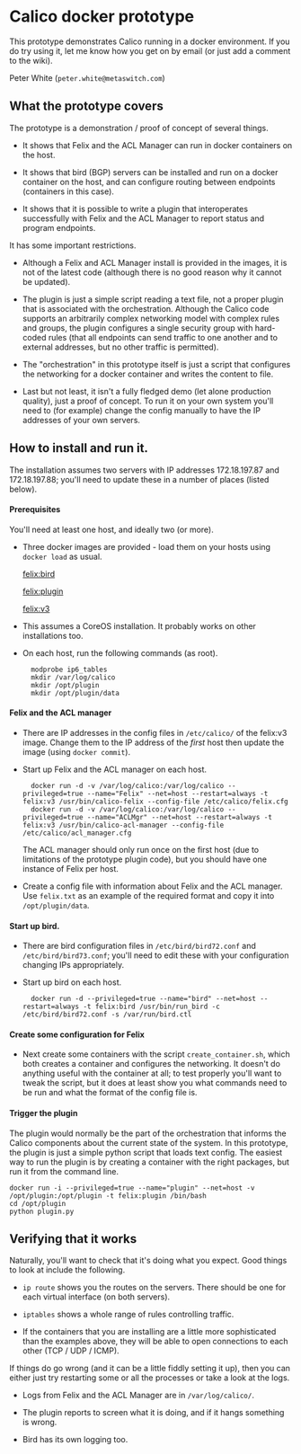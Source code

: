 # Calico docker prototype
This prototype demonstrates Calico running in a docker environment. If you do try using it, let me know how you get on by email (or just add a comment to the wiki).

Peter White (`peter.white@metaswitch.com`)


## What the prototype covers
The prototype is a demonstration / proof of concept of several things.

+ It shows that Felix and the ACL Manager can run in docker containers on the host.

+ It shows that bird (BGP) servers can be installed and run on a docker container on the host, and can configure routing between endpoints (containers in this case).

+ It shows that it is possible to write a plugin that interoperates successfully with Felix and the ACL Manager to report status and program endpoints.

It has some important restrictions.

+ Although a Felix and ACL Manager install is provided in the images, it is not of the latest code (although there is no good reason why it cannot be updated).

+ The plugin is just a simple script reading a text file, not a proper plugin that is associated with the orchestration. Although the Calico code supports an arbitrarily complex networking model with complex rules and groups, the plugin configures a single security group with hard-coded rules (that all endpoints can send traffic to one another and to external addresses, but no other traffic is permitted).

+ The "orchestration" in this prototype itself is just a script that configures the networking for a docker container and writes the content to file.

+ Last but not least, it isn't a fully fledged demo (let alone production quality), just a proof of concept. To run it on your own system you'll need to (for example) change the config manually to have the IP addresses of your own servers.


## How to install and run it.
The installation assumes two servers with IP addresses 172.18.197.87 and 172.18.197.88; you'll need to update these in a number of places (listed below).

#### Prerequisites
You'll need at least one host, and ideally two (or more).

+ Three docker images are provided - load them on your hosts using `docker load` as usual.

    [felix:bird](https://s3-eu-west-1.amazonaws.com/calico-docker-prototype/images/felix_bird)

    [felix:plugin](https://s3-eu-west-1.amazonaws.com/calico-docker-prototype/images/felix_plugin)

    [felix:v3](https://s3-eu-west-1.amazonaws.com/calico-docker-prototype/images/felix_v3)


+ This assumes a CoreOS installation. It probably works on other installations too.

+ On each host, run the following commands (as root).

        modprobe ip6_tables
        mkdir /var/log/calico
        mkdir /opt/plugin
        mkdir /opt/plugin/data
    

#### Felix and the ACL manager

+ There are IP addresses in the config files in `/etc/calico/` of the felix:v3 image. Change them to the IP address of the *first* host then update the image (using `docker commit`).

+ Start up Felix and the ACL manager on each host.

        docker run -d -v /var/log/calico:/var/log/calico --privileged=true --name="Felix" --net=host --restart=always -t felix:v3 /usr/bin/calico-felix --config-file /etc/calico/felix.cfg
        docker run -d -v /var/log/calico:/var/log/calico --privileged=true --name="ACLMgr" --net=host --restart=always -t felix:v3 /usr/bin/calico-acl-manager --config-file /etc/calico/acl_manager.cfg

    The ACL manager should only run once on the first host (due to limitations of the prototype plugin code), but you should have one instance of Felix per host.
    
+ Create a config file with information about Felix and the ACL manager. Use `felix.txt` as an example of the required format and copy it into `/opt/plugin/data`.


#### Start up bird.

+ There are bird configuration files in `/etc/bird/bird72.conf` and `/etc/bird/bird73.conf`; you'll need to edit these with your configuration changing IPs appropriately.

+ Start up bird on each host.

        docker run -d --privileged=true --name="bird" --net=host --restart=always -t felix:bird /usr/bin/run_bird -c /etc/bird/bird72.conf -s /var/run/bird.ctl

#### Create some configuration for Felix

+ Next create some containers with the script `create_container.sh`, which both creates a container and configures the networking. It doesn't do anything useful with the container at all; to test properly you'll want to tweak the script, but it does at least show you what commands need to be run and what the format of the config file is.

#### Trigger the plugin
The plugin would normally be the part of the orchestration that informs the Calico components about the current state of the system. In this prototype, the plugin is just a simple python script that loads text config. The easiest way to run the plugin is by creating a container with the right packages, but run it from the command line.

    docker run -i --privileged=true --name="plugin" --net=host -v /opt/plugin:/opt/plugin -t felix:plugin /bin/bash
    cd /opt/plugin
    python plugin.py


## Verifying that it works
Naturally, you'll want to check that it's doing what you expect. Good things to look at include the following.

* `ip route` shows you the routes on the servers. There should be one for each virtual interface (on both servers).

* `iptables` shows a whole range of rules controlling traffic.

* If the containers that you are installing are a little more sophisticated than the examples above, they will be able to open connections to each other (TCP / UDP / ICMP).

If things do go wrong (and it can be a little fiddly setting it up), then you can either just try restarting some or all the processes or take a look at the logs.

* Logs from Felix and the ACL Manager are in `/var/log/calico/`.

* The plugin reports to screen what it is doing, and if it hangs something is wrong.

* Bird has its own logging too.

